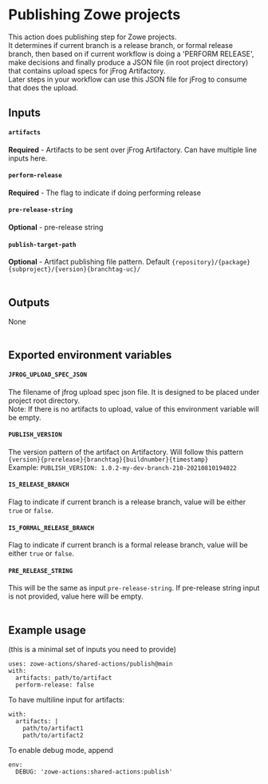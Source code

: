 # Publishing Zowe projects

This action does publishing step for Zowe projects.\
It determines if current branch is a release branch, or formal release branch, then based on if current workflow is doing a 'PERFORM RELEASE', make decisions and finally produce a JSON file (in root project directory) that contains upload specs for jFrog Artifactory. \
Later steps in your workflow can use this JSON file for jFrog to consume that does the upload.
<br />

## Inputs

#### `artifacts`
**Required** - Artifacts to be sent over jFrog Artifactory. Can have multiple line inputs here.
#### `perform-release`
**Required** - The flag to indicate if doing performing release
#### `pre-release-string`
**Optional** - pre-release string
#### `publish-target-path`
**Optional** - Artifact publishing file pattern. Default `{repository}/{package}{subproject}/{version}{branchtag-uc}/`
<br /><br />

## Outputs
None
<br /><br />

## Exported environment variables 
#### `JFROG_UPLOAD_SPEC_JSON`
The filename of jfrog upload spec json file. It is designed to be placed under project root directory.\
Note: If there is no artifacts to upload, value of this environment variable will be empty.
#### `PUBLISH_VERSION`
The version pattern of the artifact on Artifactory. Will follow this pattern `{version}{prerelease}{branchtag}{buildnumber}{timestamp}`\
Example: `PUBLISH_VERSION: 1.0.2-my-dev-branch-210-20210810194022`
#### `IS_RELEASE_BRANCH`
Flag to indicate if current branch is a release branch, value will be either `true` or `false`.
#### `IS_FORMAL_RELEASE_BRANCH`
Flag to indicate if current branch is a formal release branch, value will be either `true` or `false`.
#### `PRE_RELEASE_STRING`
This will be the same as input `pre-release-string`. If pre-release string input is not provided, value here will be empty.
<br /><br />

## Example usage
(this is a minimal set of inputs you need to provide)
```
uses: zowe-actions/shared-actions/publish@main
with:
  artifacts: path/to/artifact
  perform-release: false
```
To have multiline input for artifacts:
```
with:
  artifacts: |
    path/to/artifact1
    path/to/artifact2
```
To enable debug mode, append
```
env:
  DEBUG: 'zowe-actions:shared-actions:publish'
```
